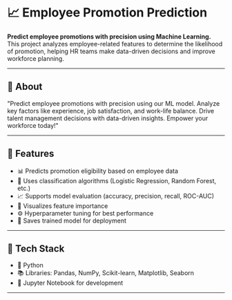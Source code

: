 # 📈 Employee Promotion Prediction

**Predict employee promotions with precision using Machine Learning.**  
This project analyzes employee-related features to determine the likelihood of promotion, helping HR teams make data-driven decisions and improve workforce planning.

---

## 🧠 About

"Predict employee promotions with precision using our ML model. Analyze key factors like experience, job satisfaction, and work-life balance. Drive talent management decisions with data-driven insights. Empower your workforce today!"

---

## 🚀 Features

- 📊 Predicts promotion eligibility based on employee data  
- 🧮 Uses classification algorithms (Logistic Regression, Random Forest, etc.)  
- 📈 Supports model evaluation (accuracy, precision, recall, ROC-AUC)  
- 📁 Visualizes feature importance  
- ⚙️ Hyperparameter tuning for best performance  
- 💾 Saves trained model for deployment

---

## 🧰 Tech Stack

- 🐍 Python  
- 📚 Libraries: Pandas, NumPy, Scikit-learn, Matplotlib, Seaborn  
- 🧪 Jupyter Notebook for development  

---


